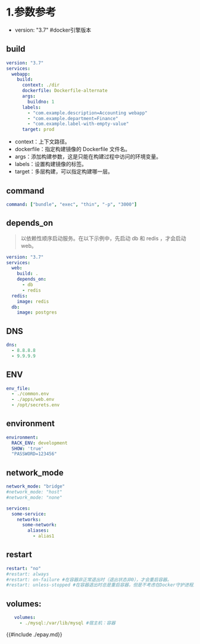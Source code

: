 # 1.参数参考

+ version: "3.7" #docker引擎版本



## build 
```yaml
version: "3.7"
services:
  webapp:
    build:
      context: ./dir
      dockerfile: Dockerfile-alternate
      args:
        buildno: 1
      labels:
        - "com.example.description=Accounting webapp"
        - "com.example.department=Finance"
        - "com.example.label-with-empty-value"
      target: prod
```

+ context：上下文路径。
+ dockerfile：指定构建镜像的 Dockerfile 文件名。
+ args：添加构建参数，这是只能在构建过程中访问的环境变量。
+ labels：设置构建镜像的标签。
+ target：多层构建，可以指定构建哪一层。



## command
```yaml
command: ["bundle", "exec", "thin", "-p", "3000"]
```

## depends_on
> 以依赖性顺序启动服务。在以下示例中，先启动 db 和 redis ，才会启动 web。

```yaml
version: "3.7"
services:
  web:
    build: .
    depends_on:
      - db
      - redis
  redis:
    image: redis
  db:
    image: postgres
```

## DNS

```yaml
dns:
  - 8.8.8.8
  - 9.9.9.9
```

## ENV

```yaml
env_file:
  - ./common.env
  - ./apps/web.env
  - /opt/secrets.env
```


## environment

```yaml
environment:
  RACK_ENV: development
  SHOW: 'true'
  "PASSWORD=123456"
```

## network_mode
```yaml
network_mode: "bridge"
#network_mode: "host"
#network_mode: "none"

services:
  some-service:
    networks:
      some-network:
        aliases:
          - alias1
```


## restart
```yaml
restart: "no"
#restart: always
#restart: on-failure #在容器非正常退出时（退出状态非0），才会重启容器。
#restart: unless-stopped #在容器退出时总是重启容器，但是不考虑在Docker守护进程启动时就已经停止了的容器
``` 

##  volumes:
```yml
   volumes:
     - ./mysql:/var/lib/mysql #宿主机：容器
```

{{#include ./epay.md}}
